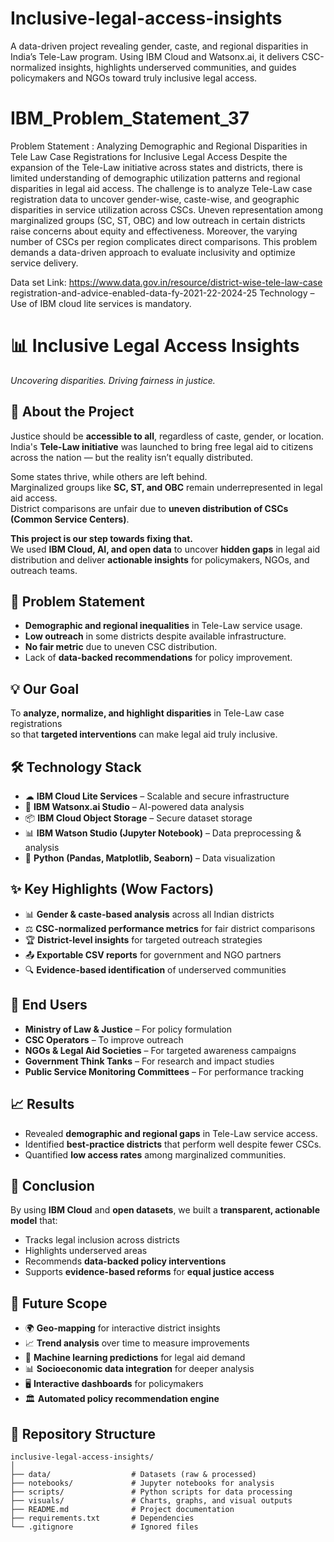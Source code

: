 # Inclusive-legal-access-insights
A data-driven project revealing gender, caste, and regional disparities in India’s Tele-Law program. Using IBM Cloud and Watsonx.ai, it delivers CSC-normalized insights, highlights underserved communities, and guides policymakers and NGOs toward truly inclusive legal access.

# IBM_Problem_Statement_37
Problem Statement : Analyzing Demographic and Regional Disparities in Tele Law Case Registrations for Inclusive Legal Access Despite the expansion of the Tele-Law initiative across states and districts, there is limited understanding of demographic utilization patterns and regional disparities in legal aid access. The challenge is to analyze Tele-Law case registration data to uncover gender-wise, caste-wise, and geographic disparities in service utilization across CSCs. Uneven representation among marginalized groups (SC, ST, OBC) and low outreach in certain districts raise concerns about equity and effectiveness. Moreover, the varying number of CSCs per region complicates direct comparisons. This problem demands a data-driven approach to evaluate inclusivity and optimize service delivery.

Data set Link: https://www.data.gov.in/resource/district-wise-tele-law-case registration-and-advice-enabled-data-fy-2021-22-2024-25 
Technology – Use of IBM cloud lite services is mandatory.

# 📊 Inclusive Legal Access Insights
_Uncovering disparities. Driving fairness in justice._

## 📌 About the Project
Justice should be **accessible to all**, regardless of caste, gender, or location.  
India's **Tele-Law initiative** was launched to bring free legal aid to citizens across the nation — but the reality isn’t equally distributed.  

Some states thrive, while others are left behind.  
Marginalized groups like **SC, ST, and OBC** remain underrepresented in legal aid access.  
District comparisons are unfair due to **uneven distribution of CSCs (Common Service Centers)**.  

**This project is our step towards fixing that.**  
We used **IBM Cloud, AI, and open data** to uncover **hidden gaps** in legal aid distribution and deliver **actionable insights** for policymakers, NGOs, and outreach teams.

## 🎯 Problem Statement
- **Demographic and regional inequalities** in Tele-Law service usage.
- **Low outreach** in some districts despite available infrastructure.
- **No fair metric** due to uneven CSC distribution.
- Lack of **data-backed recommendations** for policy improvement.

## 💡 Our Goal
To **analyze, normalize, and highlight disparities** in Tele-Law case registrations  
so that **targeted interventions** can make legal aid truly inclusive.

## 🛠 Technology Stack
- ☁ **IBM Cloud Lite Services** – Scalable and secure infrastructure
- 🤖 **IBM Watsonx.ai Studio** – AI-powered data analysis
- 📦 **IBM Cloud Object Storage** – Secure dataset storage
- 📊 **IBM Watson Studio (Jupyter Notebook)** – Data preprocessing & analysis
- 🐍 **Python (Pandas, Matplotlib, Seaborn)** – Data visualization

## ✨ Key Highlights (Wow Factors)
- 📊 **Gender & caste-based analysis** across all Indian districts
- ⚖ **CSC-normalized performance metrics** for fair district comparisons
- 🏆 **District-level insights** for targeted outreach strategies
- 📤 **Exportable CSV reports** for government and NGO partners
- 🔍 **Evidence-based identification** of underserved communities

## 👥 End Users
- **Ministry of Law & Justice** – For policy formulation
- **CSC Operators** – To improve outreach
- **NGOs & Legal Aid Societies** – For targeted awareness campaigns
- **Government Think Tanks** – For research and impact studies
- **Public Service Monitoring Committees** – For performance tracking

## 📈 Results
- Revealed **demographic and regional gaps** in Tele-Law service access.
- Identified **best-practice districts** that perform well despite fewer CSCs.
- Quantified **low access rates** among marginalized communities.

## 📌 Conclusion
By using **IBM Cloud** and **open datasets**, we built a **transparent, actionable model** that:
- Tracks legal inclusion across districts
- Highlights underserved areas
- Recommends **data-backed policy interventions**
- Supports **evidence-based reforms** for **equal justice access**

## 🚀 Future Scope
- 🌍 **Geo-mapping** for interactive district insights
- 📈 **Trend analysis** over time to measure improvements
- 🤖 **Machine learning predictions** for legal aid demand
- 📊 **Socioeconomic data integration** for deeper analysis
- 🖥 **Interactive dashboards** for policymakers
- 🏛 **Automated policy recommendation engine**

## 📂 Repository Structure
```plaintext
inclusive-legal-access-insights/
│
├── data/                  # Datasets (raw & processed)
├── notebooks/             # Jupyter notebooks for analysis
├── scripts/               # Python scripts for data processing
├── visuals/               # Charts, graphs, and visual outputs
├── README.md              # Project documentation
├── requirements.txt       # Dependencies
└── .gitignore             # Ignored files

